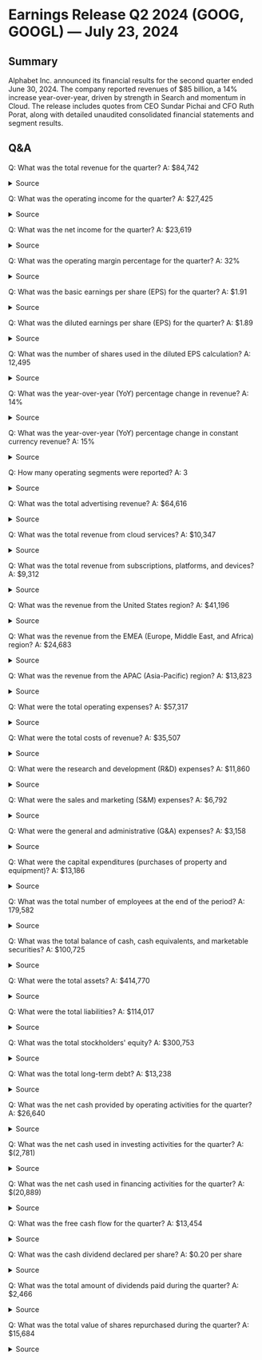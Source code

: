 # Earnings Release Q2 2024 (GOOG, GOOGL) — July 23, 2024

## Summary
Alphabet Inc. announced its financial results for the second quarter ended June 30, 2024. The company reported revenues of $85 billion, a 14% increase year-over-year, driven by strength in Search and momentum in Cloud. The release includes quotes from CEO Sundar Pichai and CFO Ruth Porat, along with detailed unaudited consolidated financial statements and segment results.


## Q&A
Q: What was the total revenue for the quarter?
A: $84,742
  <details>
    <summary>Source</summary>

    filename: document

    page: 1

    quote: Revenues $ 84,742

  </details>

Q: What was the operating income for the quarter?
A: $27,425
  <details>
    <summary>Source</summary>

    filename: document

    page: 1

    quote: Operating income $ 27,425

  </details>

Q: What was the net income for the quarter?
A: $23,619
  <details>
    <summary>Source</summary>

    filename: document

    page: 1

    quote: Net income $ 23,619

  </details>

Q: What was the operating margin percentage for the quarter?
A: 32%
  <details>
    <summary>Source</summary>

    filename: document

    page: 1

    quote: Operating margin 32 %

  </details>

Q: What was the basic earnings per share (EPS) for the quarter?
A: $1.91
  <details>
    <summary>Source</summary>

    filename: document

    page: 5

    quote: Basic earnings per share $ 1.91

  </details>

Q: What was the diluted earnings per share (EPS) for the quarter?
A: $1.89
  <details>
    <summary>Source</summary>

    filename: document

    page: 1

    quote: Diluted EPS $ 1.89

  </details>

Q: What was the number of shares used in the diluted EPS calculation?
A: 12,495
  <details>
    <summary>Source</summary>

    filename: document

    page: 5

    quote: Number of shares used in diluted earnings per share calculation 12,495

  </details>

Q: What was the year-over-year (YoY) percentage change in revenue?
A: 14%
  <details>
    <summary>Source</summary>

    filename: document

    page: 1

    quote: Change in revenues year over year 14 %

  </details>

Q: What was the year-over-year (YoY) percentage change in constant currency revenue?
A: 15%
  <details>
    <summary>Source</summary>

    filename: document

    page: 1

    quote: Change in constant currency revenues year over year(1) 15 %

  </details>

Q: How many operating segments were reported?
A: 3
  <details>
    <summary>Source</summary>

    filename: document

    page: 7

    quote: We report our segment results as Google Services, Google Cloud, and Other Bets:

  </details>

Q: What was the total advertising revenue?
A: $64,616
  <details>
    <summary>Source</summary>

    filename: document

    page: 2

    quote: Google advertising 64,616

  </details>

Q: What was the total revenue from cloud services?
A: $10,347
  <details>
    <summary>Source</summary>

    filename: document

    page: 2

    quote: Google Cloud 10,347

  </details>

Q: What was the total revenue from subscriptions, platforms, and devices?
A: $9,312
  <details>
    <summary>Source</summary>

    filename: document

    page: 2

    quote: Google subscriptions, platforms, and devices 9,312

  </details>

Q: What was the revenue from the United States region?
A: $41,196
  <details>
    <summary>Source</summary>

    filename: document

    page: 9

    quote: United States $ 41,196

  </details>

Q: What was the revenue from the EMEA (Europe, Middle East, and Africa) region?
A: $24,683
  <details>
    <summary>Source</summary>

    filename: document

    page: 9

    quote: EMEA 24,683

  </details>

Q: What was the revenue from the APAC (Asia-Pacific) region?
A: $13,823
  <details>
    <summary>Source</summary>

    filename: document

    page: 9

    quote: APAC 13,823

  </details>

Q: What were the total operating expenses?
A: $57,317
  <details>
    <summary>Source</summary>

    filename: document

    page: 5

    quote: Total costs and expenses 57,317

  </details>

Q: What were the total costs of revenue?
A: $35,507
  <details>
    <summary>Source</summary>

    filename: document

    page: 5

    quote: Cost of revenues 35,507

  </details>

Q: What were the research and development (R&D) expenses?
A: $11,860
  <details>
    <summary>Source</summary>

    filename: document

    page: 5

    quote: Research and development 11,860

  </details>

Q: What were the sales and marketing (S&M) expenses?
A: $6,792
  <details>
    <summary>Source</summary>

    filename: document

    page: 5

    quote: Sales and marketing 6,792

  </details>

Q: What were the general and administrative (G&A) expenses?
A: $3,158
  <details>
    <summary>Source</summary>

    filename: document

    page: 5

    quote: General and administrative 3,158

  </details>

Q: What were the capital expenditures (purchases of property and equipment)?
A: $13,186
  <details>
    <summary>Source</summary>

    filename: document

    page: 6

    quote: Purchases of property and equipment (13,186)

  </details>

Q: What was the total number of employees at the end of the period?
A: 179,582
  <details>
    <summary>Source</summary>

    filename: document

    page: 2

    quote: Number of employees 179,582

  </details>

Q: What was the total balance of cash, cash equivalents, and marketable securities?
A: $100,725
  <details>
    <summary>Source</summary>

    filename: document

    page: 4

    quote: Total cash, cash equivalents, and marketable securities 100,725

  </details>

Q: What were the total assets?
A: $414,770
  <details>
    <summary>Source</summary>

    filename: document

    page: 4

    quote: Total assets $ 414,770

  </details>

Q: What were the total liabilities?
A: $114,017
  <details>
    <summary>Source</summary>

    filename: document

    page: 4

    quote: Total liabilities 114,017

  </details>

Q: What was the total stockholders' equity?
A: $300,753
  <details>
    <summary>Source</summary>

    filename: document

    page: 4

    quote: Total stockholders' equity 300,753

  </details>

Q: What was the total long-term debt?
A: $13,238
  <details>
    <summary>Source</summary>

    filename: document

    page: 4

    quote: Long-term debt 13,238

  </details>

Q: What was the net cash provided by operating activities for the quarter?
A: $26,640
  <details>
    <summary>Source</summary>

    filename: document

    page: 6

    quote: Net cash provided by operating activities 26,640

  </details>

Q: What was the net cash used in investing activities for the quarter?
A: $(2,781)
  <details>
    <summary>Source</summary>

    filename: document

    page: 6

    quote: Net cash used in investing activities (2,781)

  </details>

Q: What was the net cash used in financing activities for the quarter?
A: $(20,889)
  <details>
    <summary>Source</summary>

    filename: document

    page: 6

    quote: Net cash used in financing activities (20,889)

  </details>

Q: What was the free cash flow for the quarter?
A: $13,454
  <details>
    <summary>Source</summary>

    filename: document

    page: 8

    quote: Free cash flow $ 13,454

  </details>

Q: What was the cash dividend declared per share?
A: $0.20 per share
  <details>
    <summary>Source</summary>

    filename: document

    page: 2

    quote: Alphabet announced a cash dividend of $0.20 per share that will be paid on September 16, 2024

  </details>

Q: What was the total amount of dividends paid during the quarter?
A: $2,466
  <details>
    <summary>Source</summary>

    filename: document

    page: 6

    quote: Dividend payments (2,466)

  </details>

Q: What was the total value of shares repurchased during the quarter?
A: $15,684
  <details>
    <summary>Source</summary>

    filename: document

    page: 6

    quote: Repurchases of stock (15,684)

  </details>

